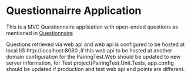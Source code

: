 # Questionnairre Application
This is a MVC Questionnaire application with open-ended questions as mentioned in  <a href="https://en.wikipedia.org/wiki/Questionnaire">Questionnaire</a>

Questions retrieved via web api and web api is configured to be hosted at local IIS http://localhost:8080 ,if this web api to be hosted at another domain configuration for the PairingTest.Web should be updated to new server information, for Test project(PairingTest.Unit.Tests, app.config should be updated if production and test web api end points are different.
